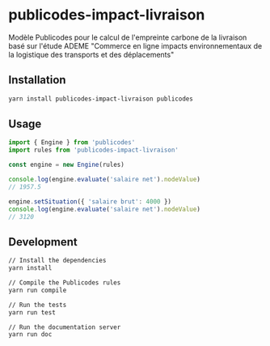 # publicodes-impact-livraison

Modèle Publicodes pour le calcul de l'empreinte carbone de la livraison basé sur l'étude ADEME "Commerce en ligne impacts environnementaux de la logistique des transports et des déplacements"

## Installation

```sh
yarn install publicodes-impact-livraison publicodes
```

## Usage

```typescript
import { Engine } from 'publicodes'
import rules from 'publicodes-impact-livraison'

const engine = new Engine(rules)

console.log(engine.evaluate('salaire net').nodeValue)
// 1957.5

engine.setSituation({ 'salaire brut': 4000 })
console.log(engine.evaluate('salaire net').nodeValue)
// 3120
```

## Development

```sh
// Install the dependencies
yarn install

// Compile the Publicodes rules
yarn run compile

// Run the tests
yarn run test

// Run the documentation server
yarn run doc
```
